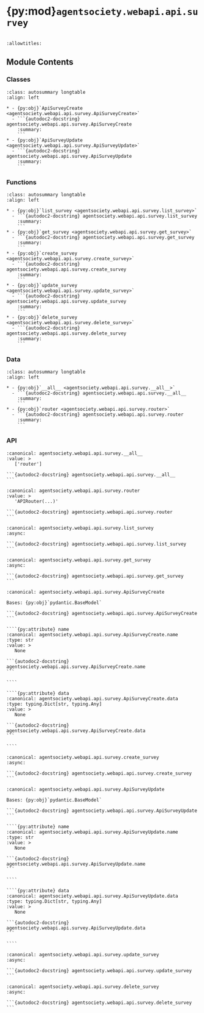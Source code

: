 # {py:mod}`agentsociety.webapi.api.survey`

```{py:module} agentsociety.webapi.api.survey
```

```{autodoc2-docstring} agentsociety.webapi.api.survey
:allowtitles:
```

## Module Contents

### Classes

````{list-table}
:class: autosummary longtable
:align: left

* - {py:obj}`ApiSurveyCreate <agentsociety.webapi.api.survey.ApiSurveyCreate>`
  - ```{autodoc2-docstring} agentsociety.webapi.api.survey.ApiSurveyCreate
    :summary:
    ```
* - {py:obj}`ApiSurveyUpdate <agentsociety.webapi.api.survey.ApiSurveyUpdate>`
  - ```{autodoc2-docstring} agentsociety.webapi.api.survey.ApiSurveyUpdate
    :summary:
    ```
````

### Functions

````{list-table}
:class: autosummary longtable
:align: left

* - {py:obj}`list_survey <agentsociety.webapi.api.survey.list_survey>`
  - ```{autodoc2-docstring} agentsociety.webapi.api.survey.list_survey
    :summary:
    ```
* - {py:obj}`get_survey <agentsociety.webapi.api.survey.get_survey>`
  - ```{autodoc2-docstring} agentsociety.webapi.api.survey.get_survey
    :summary:
    ```
* - {py:obj}`create_survey <agentsociety.webapi.api.survey.create_survey>`
  - ```{autodoc2-docstring} agentsociety.webapi.api.survey.create_survey
    :summary:
    ```
* - {py:obj}`update_survey <agentsociety.webapi.api.survey.update_survey>`
  - ```{autodoc2-docstring} agentsociety.webapi.api.survey.update_survey
    :summary:
    ```
* - {py:obj}`delete_survey <agentsociety.webapi.api.survey.delete_survey>`
  - ```{autodoc2-docstring} agentsociety.webapi.api.survey.delete_survey
    :summary:
    ```
````

### Data

````{list-table}
:class: autosummary longtable
:align: left

* - {py:obj}`__all__ <agentsociety.webapi.api.survey.__all__>`
  - ```{autodoc2-docstring} agentsociety.webapi.api.survey.__all__
    :summary:
    ```
* - {py:obj}`router <agentsociety.webapi.api.survey.router>`
  - ```{autodoc2-docstring} agentsociety.webapi.api.survey.router
    :summary:
    ```
````

### API

````{py:data} __all__
:canonical: agentsociety.webapi.api.survey.__all__
:value: >
   ['router']

```{autodoc2-docstring} agentsociety.webapi.api.survey.__all__
```

````

````{py:data} router
:canonical: agentsociety.webapi.api.survey.router
:value: >
   'APIRouter(...)'

```{autodoc2-docstring} agentsociety.webapi.api.survey.router
```

````

````{py:function} list_survey(request: fastapi.Request) -> agentsociety.webapi.models.ApiResponseWrapper[typing.List[agentsociety.webapi.models.survey.ApiSurvey]]
:canonical: agentsociety.webapi.api.survey.list_survey
:async:

```{autodoc2-docstring} agentsociety.webapi.api.survey.list_survey
```
````

````{py:function} get_survey(request: fastapi.Request, id: uuid.UUID) -> agentsociety.webapi.models.ApiResponseWrapper[agentsociety.webapi.models.survey.ApiSurvey]
:canonical: agentsociety.webapi.api.survey.get_survey
:async:

```{autodoc2-docstring} agentsociety.webapi.api.survey.get_survey
```
````

`````{py:class} ApiSurveyCreate
:canonical: agentsociety.webapi.api.survey.ApiSurveyCreate

Bases: {py:obj}`pydantic.BaseModel`

```{autodoc2-docstring} agentsociety.webapi.api.survey.ApiSurveyCreate
```

````{py:attribute} name
:canonical: agentsociety.webapi.api.survey.ApiSurveyCreate.name
:type: str
:value: >
   None

```{autodoc2-docstring} agentsociety.webapi.api.survey.ApiSurveyCreate.name
```

````

````{py:attribute} data
:canonical: agentsociety.webapi.api.survey.ApiSurveyCreate.data
:type: typing.Dict[str, typing.Any]
:value: >
   None

```{autodoc2-docstring} agentsociety.webapi.api.survey.ApiSurveyCreate.data
```

````

`````

````{py:function} create_survey(request: fastapi.Request, survey: agentsociety.webapi.api.survey.ApiSurveyCreate)
:canonical: agentsociety.webapi.api.survey.create_survey
:async:

```{autodoc2-docstring} agentsociety.webapi.api.survey.create_survey
```
````

`````{py:class} ApiSurveyUpdate
:canonical: agentsociety.webapi.api.survey.ApiSurveyUpdate

Bases: {py:obj}`pydantic.BaseModel`

```{autodoc2-docstring} agentsociety.webapi.api.survey.ApiSurveyUpdate
```

````{py:attribute} name
:canonical: agentsociety.webapi.api.survey.ApiSurveyUpdate.name
:type: str
:value: >
   None

```{autodoc2-docstring} agentsociety.webapi.api.survey.ApiSurveyUpdate.name
```

````

````{py:attribute} data
:canonical: agentsociety.webapi.api.survey.ApiSurveyUpdate.data
:type: typing.Dict[str, typing.Any]
:value: >
   None

```{autodoc2-docstring} agentsociety.webapi.api.survey.ApiSurveyUpdate.data
```

````

`````

````{py:function} update_survey(request: fastapi.Request, id: uuid.UUID, survey: agentsociety.webapi.api.survey.ApiSurveyUpdate)
:canonical: agentsociety.webapi.api.survey.update_survey
:async:

```{autodoc2-docstring} agentsociety.webapi.api.survey.update_survey
```
````

````{py:function} delete_survey(request: fastapi.Request, id: uuid.UUID)
:canonical: agentsociety.webapi.api.survey.delete_survey
:async:

```{autodoc2-docstring} agentsociety.webapi.api.survey.delete_survey
```
````
